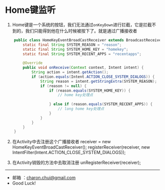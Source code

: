 Home键监听
================

1. Home键是一个系统的按钮，我们无法通过`onKeyDown`进行拦截，它是拦截不到的，我们只能得到他在什么时候被按下了。就是通过广播接收者
```java
    public class HomeKeyEventBroadCastReceiver extends BroadcastReceiver {
        static final String SYSTEM_REASON = "reason";
        static final String SYSTEM_HOME_KEY = "homekey";
        static final String SYSTEM_RECENT_APPS = "recentapps";
 
        @Override
        public void onReceive(Context context, Intent intent) {
            String action = intent.getAction();
            if (action.equals(Intent.ACTION_CLOSE_SYSTEM_DIALOGS)) {
                String reason = intent.getStringExtra(SYSTEM_REASON);
                if (reason != null) {
                    if (reason.equals(SYSTEM_HOME_KEY)) {
                        // home key处理点
 
                    } else if (reason.equals(SYSTEM_RECENT_APPS)) {
                        // long home key处理点
                    }
                }
            }
        }
    }
 ```
2. 在Activity中去注册这个广播接收者
        receiver = new HomeKeyEventBroadCastReceiver();
        registerReceiver(receiver, new IntentFilter(Intent.ACTION_CLOSE_SYSTEM_DIALOGS));

3. 在Activity销毁的方法中去取消注册
        unRegisterReceiver(receiver);

----
- 邮箱 ：charon.chui@gmail.com  
- Good Luck! 